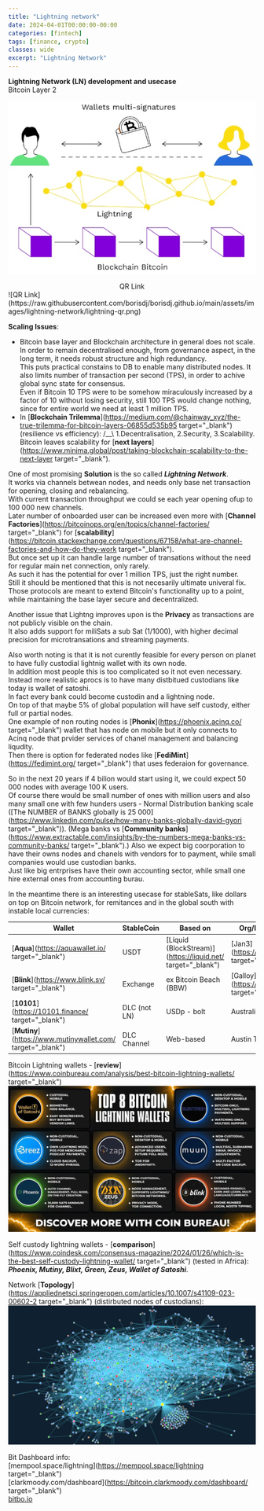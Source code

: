 ```yaml
---
title: "Lightning network"
date: 2024-04-01T00:00:00-00:00
categories: [fintech]
tags: [finance, crypto]
classes: wide
excerpt: "Lightning Network"
---
```


**Lightning Network (LN) development and usecase**<br>
Bitcoin Layer 2

![bitcoin-future](https://raw.githubusercontent.com/borisdj/borisdj.github.io/main/assets/images/lightning-network/lightning-model.jpg)

<center>QR Link</center>
![QR Link](https://raw.githubusercontent.com/borisdj/borisdj.github.io/main/assets/images/lightning-network/lightning-qr.png)

**Scaling Issues**:
* Bitcoin base layer and Blockchain architecture in general does not scale.  
In order to remain decentralised enough, from governance aspect, in the long term, it needs robust structure and high redundancy.  
This puts practical constains to DB to enable many distributed nodes. It also limits number of transaction per second (TPS), in order to achive global sync state for consensus.  
Even if Bitcoin 10 TPS were to be somehow miraculously increased by a factor of 10 without losing security, still 100 TPS would change nothing, since for entire world we need at least 1 million TPS.
* In [**Blockchain Trilemma**](https://medium.com/@chainway_xyz/the-true-trilemma-for-bitcoin-layers-06855d535b95 target="_blank") (resilience vs efficiency): /__\ 1.Decentralisation, 2.Security, 3.Scalability.  
Bitcoin leaves scalability for [**next layers**](https://www.minima.global/post/taking-blockchain-scalability-to-the-next-layer target="_blank").

One of most promising **Solution** is the so called ***Lightning Network***.  
It works via channels betwean nodes, and needs only base net transaction for opening, closing and rebalancing.  
With current transaction throughput we could se each year opening ofup to 100 000 new channels.  
Later number of onboarded user can be increased even more with [**Channel Factories**](https://bitcoinops.org/en/topics/channel-factories/ target="_blank") for [**scalability**](https://bitcoin.stackexchange.com/questions/67158/what-are-channel-factories-and-how-do-they-work target="_blank").  
But once set up it can handle large number of transations without the need for regular main net connection, only rarely.  
As such it has the potential for over 1 million TPS, just the right number.  
Still it should be mentioned that this is not necesarily ultimate univeral fix. Those protocols are meant to extend Bitcoin's functionality up to a point, while maintaining the base layer secure and decentralized.  

Another issue that Lightng improves upon is the **Privacy** as transactions are not publicly visible on the chain.  
It also adds support for miliSats a sub Sat (1/1000), with higher decimal precision for microtransations and streaming payments.  

Also worth noting is that it is not curently feasible for every person on planet to have fully custodial lightnig wallet with its own node.  
In addition most people this is too complicated so it not even necessary.  
Instead more realistic aprocs is to have many distbitued custodians like today is wallet of satoshi.  
In fact every bank could become custodin and a lightning node.  
On top of that maybe 5% of global population will have self custody, either full or partial nodes.  
One example of non routing nodes is [**Phonix**](https://phoenix.acinq.co/ target="_blank") wallet that has node on mobile but it only connects to Acinq node that prvider services of chanel management and balancing liqudity.  
Then there is option for federated nodes like [**FediMint**](https://fedimint.org/ target="_blank") that uses federaion for governance.  

So in the next 20 years if 4 bilion would start using it, we could expect 50 000 nodes with average 100 K users.  
Of course there would be small number of ones with million users and also many small one with few hunders users - Normal Distribution banking scale ([The NUMBER of BANKS globally is 25 000](https://www.linkedin.com/pulse/how-many-banks-globally-david-gyori target="_blank")). 
(Mega banks vs [**Community banks**](https://www.extractable.com/insights/by-the-numbers-mega-banks-vs-community-banks/ target="_blank").)
Also we expect big coorporation to have their owns nodes and chanels with vendors for to payment, while small companies would use custodian banks.  
Just like big entrprises have their own accounting sector, while small one hire external ones from accounting burau.  

In the meantime there is an interesting usecase for stableSats, like dollars on top on Bitcoin network, for remitances and in the global south with instable local currencies:

| Wallet | StableCoin | Based on| Org/location  |
| -----  | ---------- | ------- | ------------- |
| [**Aqua**](https://aquawallet.io/ target="_blank")  | USDT | [Liquid (BlockStream)](https://liquid.net/ target="_blank") | [Jan3](https://jan3.com/ target="_blank") |
| [**Blink**](https://www.blink.sv/ target="_blank")  | Exchange | ex Bitcoin Beach (BBW) | [Galloy](https://galoy.io/ target="_blank") |
| [**10101**](https://10101.finance/ target="_blank") | DLC (not LN) | USDp - bolt | Australia |
| [**Mutiny**](https://www.mutinywallet.com/ target="_blank") | DLC Channel | Web-based  | Austin TX |

Bitcoin Lightning wallets - [**review**](https://www.coinbureau.com/analysis/best-bitcoin-lightning-wallets/ target="_blank")  
![wallets](https://raw.githubusercontent.com/borisdj/borisdj.github.io/main/assets/images/lightning-network/lightning-wallets.jpg)

Self custody lightning wallets - [**comparison**](https://www.coindesk.com/consensus-magazine/2024/01/26/which-is-the-best-self-custody-lightning-wallet/ target="_blank") (tested in Africa):  
***Phoenix, Mutiny, Blixt, Green, Zeus, Wallet of Satoshi***.

Network [**Topology**](https://appliednetsci.springeropen.com/articles/10.1007/s41109-023-00602-2 target="_blank") (distirbuted nodes of custodians):  
![graph](https://raw.githubusercontent.com/borisdj/borisdj.github.io/main/assets/images/lightning-network/lightning-graph.jpg)

Bit Dashboard info:  
[mempool.space/lightning](https://mempool.space/lightning target="_blank")  
[clarkmoody.com/dashboard](https://bitcoin.clarkmoody.com/dashboard/ target="_blank")  
[bitbo.io](https://bitbo.io/target="_blank")  

